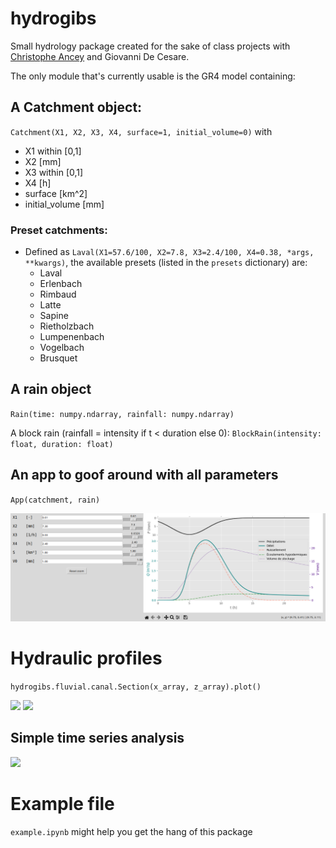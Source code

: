 # hydrogibs

Small hydrology package created for the sake of class projects with [Christophe Ancey](https://fr.ancey.ch/ "fr.ancey.ch") and Giovanni De Cesare.

The only module that's currently usable is the GR4 model containing:

## A Catchment object:

`Catchment(X1, X2, X3, X4, surface=1, initial_volume=0)` with

* X1 within [0,1]
* X2 [mm]
* X3 within [0,1]
* X4 [h]
* surface [km^2]
* initial_volume [mm]

### Preset catchments:

* Defined as `Laval(X1=57.6/100, X2=7.8, X3=2.4/100, X4=0.38, *args, **kwargs)`, the available presets (listed in the `presets` dictionary) are:
  * Laval
  * Erlenbach
  * Rimbaud
  * Latte
  * Sapine
  * Rietholzbach
  * Lumpenenbach
  * Vogelbach
  * Brusquet

## A rain object

 `Rain(time: numpy.ndarray, rainfall: numpy.ndarray)`

A block rain (rainfall = intensity if t < duration else 0): `BlockRain(intensity: float, duration: float)`

## An app to goof around with all parameters

 `App(catchment, rain)`

<img src="hydrogibs/floods/GR4.png">

# Hydraulic profiles

```hydrogibs.fluvial.canal.Section(x_array, z_array).plot()```

<img src="hydrogibs/fluvial/profiles/profile.png">
<img src="hydrogibs/fluvial/profiles/closedprofile.png">


## Simple time series analysis

<img src="hydrogibs/extreme/fréchet.png">

# Example file

`example.ipynb` might help you get the hang of this package
